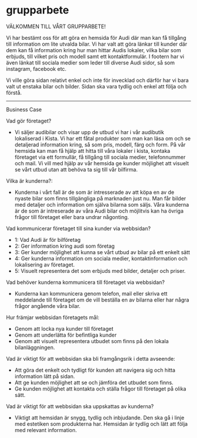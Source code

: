 # grupparbete

VÄLKOMMEN TILL VÅRT GRUPPARBETE!

Vi har bestämt oss för att göra en hemsida för Audi där man kan få tillgång till information om lite utvalda bilar. Vi har valt att göra länkar till kunder där dem kan få information kring hur man hittar Audis lokaler, vilka bilar som erbjuds, till vilket pris och modell samt ett kontaktformulär. I footern har vi även länkat till sociala medier som leder till diverse Audi sidor, så som instagram, facebook etc.

Vi ville göra sidan relativt enkel och inte för invecklad och därför har vi bara valt ut enstaka bilar och bilder. Sidan ska vara tydlig och enkel att följa och förstå.

---

Business Case

Vad gör företaget?

- Vi säljer audibilar och visar upp de utbud vi har i vår audibutik lokaliserad i Kista. Vi har ett fåtal produkter som man kan läsa om och se detaljerad information kring, så som pris, modell, färg och form. På vår hemsida kan man få hjälp att hitta till våra lokaler i kista, kontaka företaget via ett formullär, få tillgång till sociala medier, telefonnummer och mail. Vi vill med hjälp av vår hemsida ge kunder möjlighet att visuelt se vårt utbud utan att behöva ta sig till vår bilfirma.

Vilka är kunderna?:

- Kunderna i vårt fall är de som är intresserade av att köpa en av de nyaste bilar som finns tillgängliga på marknaden just nu. Man får bilder med detaljer och information om själva bilarna som säljs. Våra kunderna är de som är intreserade av våra Audi bilar och möjlitvis kan ha övriga frågor till företaget eller bara undrar någonting.

Vad kommunicerar företaget till sina kunder via webbsidan?

- 1: Vad Audi är för bilföretag
- 2: Ger information kring audi som företag
- 3: Ger kunder möjlighet att kunna se vårt utbud av bilar på ett enkelt sätt
- 4: Ger kunderna information om sociala medier, kontaktinformation och lokalisering av företaget.
- 5: Visuelt representera det som erbjuds med bilder, detaljer och priser.

Vad behöver kunderna kommunicera till företaget via webbsidan?

- Kunderna kan kommunicera genom telefon, mail eller skriva ett meddelande till företaget om de vill beställa en av bilarna eller har några frågor angående våra bilar.

Hur främjar webbsidan företagets mål:

- Genom att locka nya kunder till företaget
- Genom att underlätta för befintliga kunder
- Genom att visuelt representera utbudet som finns på den lokala bilanläggningen.

Vad är viktigt för att webbsidan ska bli framgångsrik i detta avseende:

- Att göra det enkelt och tydligt för kunden att navigera sig och hitta information lätt på sidan.
- Att ge kunden möjlighet att se och jämföra det utbudet som finns.
- Ge kunden möjlighet att kontakta och ställa frågor till företaget på olika sätt.

Vad är viktigt för att webbsidan ska uppskattas av kunderna?

- Viktigt att hemsidan är snygg, tydlig och inbjudande. Den ska gå i linje med estetiken som produkterna har. Hemsidan är tydlig och lätt att följa med relevant information.
